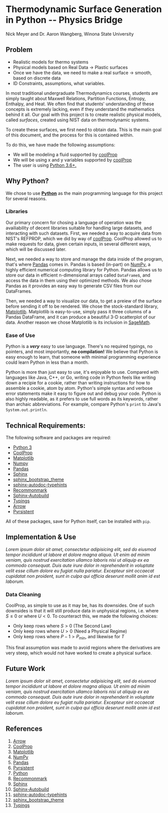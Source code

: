# Thermodynamic Surface Generation in Python -- Physics Bridge
Nick Meyer and Dr. Aaron Wangberg, Winona State University

## Problem
*   Realistic models for thermo systems
*   Physical models based on Real Data → Plastic surfaces
*   Once we have the data, we need to make a real surface → smooth, based on discrete data
*   ID Constraints, assumptions, what variables.

In most traditional undergraduate Thermodynamics courses, students are simply taught about Maxwell Relations, Partition Functions, Entropy, Enthalpy, and Heat. We often find that students' understanding of these concepts is extremely lacking, even if they understand the mathematics behind it all. Our goal with this project is to create realistic physical models, called _surfaces_, created using NIST data on thermodynamic systems.

To create these surfaces, we first need to obtain data. This is the main goal of this document, and the process for this is contained within.

To do this, we have made the following assumptions:

*   We will be modeling a fluid supported by [coolProp][]
*   We will be using x and y variables supported by [coolProp][]
*   The user is using [Python 3.6+.][Python]

## Why Python?

We chose to use **[Python][]** as the main programming language for this project for several reasons.

### Libraries

Our primary concern for chosing a language of operation was the availiability of decent libraries suitable for handling large datasets, and interacting with such datasets. First, we needed a way to acquire data from NIST's REFPROP, which we did by way of [coolProp][]. CoolProp allowed us to make requests for data, given certain inputs, in several different ways, which will be discussed later.

Next, we needed a way to store and manage the data inside of the program, that's where [Pandas][] comes in. Pandas is based (in-part) on [NumPy][], a highly efficient numerical computing library for Python. Pandas allows us to store our data in efficient n-dimensional arrays called `DataFrame`s, and access the data in them using their optimized methods. We also chose Pandas as it provides an easy way to generate CSV files from our DataFrames.

Then, we needed a way to visualize our data, to get a preiew of the surface before sending it off to be rendered. We chose the stock-standard library, [Matplotlib][]. Matplotlib is easy-to-use, simply pass it three columns of a Pandas DataFrame, and it can produce a beautiful 3-D scatterplot of our data. Another reason we chose Matplotlib is its inclusion in [SageMath][].

### Ease of Use

Python is a **_very_** easy to use language. There's no required typings, no pointers, and most importantly, **no compilation!** We believe that Python is easy enough to learn, that someone with minimal programming experience could learn Python in less than a month.

Python is more than just easy to use, it's enjoyable to use. Compared with languages like Java, C++, or Go, writing code in Python feels like writing down a recipie for a cookie, rather than writing instructions for how to assemble a cookie, atom by atom. Python's simple syntax and verbose error statements make it easy to figure out and debug your code. Python is also highly readable, as it prefers to use full words as its keywords, rather than archaic abbreviations. For example, compare Python's `print` to Java's `System.out.println`.

## Technical Requirements:

The following software and packages are required:

*   [Python 3][Python]
*   [CoolProp][]
*   [Matplotlib][]
*   [Numpy][]
*   [Pandas][]
*   [Sphinx][]
*   [sphinx_bootstrap_theme][]
*   [sphinx-autodoc-typehints][]
*   [Recommonmark][]
*   [Sphinx-Autobuild][]
*   [Typings][]
*   [Arrow][]
*   [Pyrsistent][]

All of these packages, save for Python itself, can be installed with `pip`.

## Implementation & Use

_Lorem ipsum dolor sit amet, consectetur adipisicing elit, sed do eiusmod tempor incididunt ut labore et dolore magna aliqua. Ut enim ad minim veniam, quis nostrud exercitation ullamco laboris nisi ut aliquip ex ea commodo consequat. Duis aute irure dolor in reprehenderit in voluptate velit esse cillum dolore eu fugiat nulla pariatur. Excepteur sint occaecat cupidatat non proident, sunt in culpa qui officia deserunt mollit anim id est laborum._

### Data Cleaning

CoolProp, as simple to use as it may be, has its downsides. One of such downsides is that it will still produce data in unphysical regions, i.e. where $S\leq 0$ or where $U \lt 0$. To counteract this, we made the following choices:

* Only keep rows where $S\gt 0$ (The Second Law)
* Only keep rows where $U \gt 0$ (Need a Physical Regime)
* Only keep rows where $P -1 \gt P_\text{min}$, and likewise for $T$

This final assumption was made to avoid regions where the derivatives are very steep, which would not have worked to create a physical surface.

## Future Work

_Lorem ipsum dolor sit amet, consectetur adipisicing elit, sed do eiusmod tempor incididunt ut labore et dolore magna aliqua. Ut enim ad minim veniam, quis nostrud exercitation ullamco laboris nisi ut aliquip ex ea commodo consequat. Duis aute irure dolor in reprehenderit in voluptate velit esse cillum dolore eu fugiat nulla pariatur. Excepteur sint occaecat cupidatat non proident, sunt in culpa qui officia deserunt mollit anim id est laborum._


## References

1.  [Arrow][]
2.  [CoolProp][]
3.  [Matplotlib][]
4.  [NumPy][]
5.  [Pandas][]
6.  [Pyrsistent][]
7.  [Python][]
8.  [Recommonmark][]
9.  [Sphinx][]
10. [Sphinx-Autobuild][]
11. [sphinx-autodoc-typehints][]
12. [sphinx_bootstrap_theme]
13. [Typings][]



[Pyrsistent]: https://github.com/tobgu/pyrsistent
[Arrow]: http://crsmithdev.com/arrow/
[SageMath]: http://sagemath.org "SageMath"
[CoolProp]: http://coolprop.org "CoolProp"
[Matplotlib]: http://matplotlib.org/ "Matplotlib"
[Pandas]: http://Pandas.pydata.org/ "Pandas"
[NumPy]: http://numpy.org "NumPy"
[Recommonmark]: https://github.com/rtfd/recommonmark "Recommonmarl"
[Sphinx]: https://github.com/rtfd/recommonmark "Sphinx"
[Python]: https://python.org "Python"
[Sphinx-Autobuild]: https://github.com/GaretJax/sphinx-autobuild "Sphinx-Autobuild"
[Typings]: https://docs.python.org/3/library/typing.html "Typings"
[sphinx_bootstrap_theme]: http://ryan-roemer.github.io/sphinx-bootstrap-theme/README.html "Sphinx Bootstrap Theme"
[sphinx-autodoc-typehints]: https://github.com/agronholm/sphinx-autodoc-typehints "Sphinx Autodoc Typehints"
